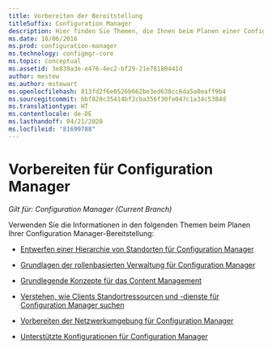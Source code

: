 ```yaml
---
title: Vorbereiten der Bereitstellung
titleSuffix: Configuration Manager
description: Hier finden Sie Themen, die Ihnen beim Planen einer Configuration Manager-Bereitstellung helfen.
ms.date: 10/06/2016
ms.prod: configuration-manager
ms.technology: configmgr-core
ms.topic: conceptual
ms.assetid: 3e839a3e-e476-4ec2-bf29-21e78180441d
author: mestew
ms.author: mstewart
ms.openlocfilehash: 813fd2f6e0526b662be3ed638cc6da5a0eaff9b4
ms.sourcegitcommit: bbf820c35414bf2cba356f30fe047c1a34c5384d
ms.translationtype: HT
ms.contentlocale: de-DE
ms.lasthandoff: 04/21/2020
ms.locfileid: "81699788"
---
```

# <a name="get-ready-for-configuration-manager"></a>Vorbereiten für Configuration Manager

*Gilt für: Configuration Manager (Current Branch)*

Verwenden Sie die Informationen in den folgenden Themen beim Planen Ihrer Configuration Manager-Bereitstellung:  


-   [Entwerfen einer Hierarchie von Standorten für Configuration Manager](../../core/plan-design/hierarchy/design-a-hierarchy-of-sites.md)  

-   [Grundlagen der rollenbasierten Verwaltung für Configuration Manager](../../core/understand/fundamentals-of-role-based-administration.md)  

-   [Grundlegende Konzepte für das Content Management](../../core/plan-design/hierarchy/fundamental-concepts-for-content-management.md)  

-   [Verstehen, wie Clients Standortressourcen und -dienste für Configuration Manager suchen](../../core/plan-design/hierarchy/understand-how-clients-find-site-resources-and-services.md)  

-   [Vorbereiten der Netzwerkumgebung für Configuration Manager](network/configure-firewalls-ports-domains.md)  

-   [Unterstützte Konfigurationen für Configuration Manager](../../core/plan-design/configs/supported-configurations.md)  
